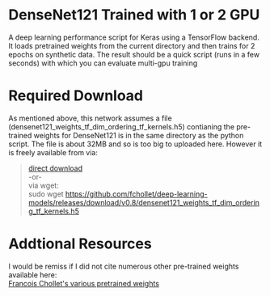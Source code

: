 # DenseNet121 Trained with 1 or 2 GPU
A deep learning performance script for Keras using a TensorFlow backend.  It loads pretrained weights from the current directory and then trains for 2 epochs on synthetic data.  The result should be a quick script (runs in a few seconds) with which you can evaluate multi-gpu training 

# Required Download
As mentioned above, this network assumes a file (densenet121_weights_tf_dim_ordering_tf_kernels.h5) contianing the pre-trained weights for DenseNet121 is in the same directory as the python script.  The file is about 32MB and so is too big to uploaded here.  However it is freely available from via: <br>
> [direct download](https://github.com/fchollet/deep-learning-models/releases/download/v0.8/densenet121_weights_tf_dim_ordering_tf_kernels.h5) <br>
-or- <br>
via wget: <br>
sudo wget https://github.com/fchollet/deep-learning-models/releases/download/v0.8/densenet121_weights_tf_dim_ordering_tf_kernels.h5 <br>

# Addtional Resources
I would be remiss if I did not cite numerous other pre-trained weights available here: <br>
[Francois Chollet's various pretrained weights](https://github.com/fchollet/deep-learning-models/releases)
